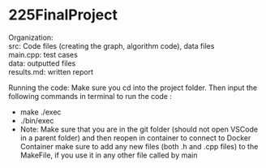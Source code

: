 # 225FinalProject

Organization:  
src: Code files (creating the graph, algorithm code), data files  
main.cpp: test cases  
data: outputted files  
results.md: written report   

Running the code:
Make sure you cd into the project folder. Then input the following commands in terminal to run the code :
- make ./exec
- ./bin/exec
- Note: Make sure that you are in the git folder (should not open VSCode in a parent folder) and then reopen in container to connect to Docker Container
make sure to add any new files (both .h and .cpp files) to the MakeFile, if you use it in any other file called by main

